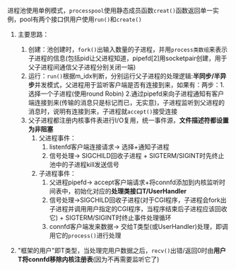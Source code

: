 进程池使用单例模式，`processpool`使用静态成员函数`creat()`函数返回单一实例，pool有两个接口供用户使用`run()`和`create()`
1. 主要思路：
   1. 创建：池创建时，`fork()`出输入数量的子进程，并用`process类数组`来表示子进程的信息(包括pid让父进程知道，pipefd[2]用socketpair创建，用于父子进程间通信父子进程分别关闭一端)
   2. 运行：`run()`根据m_idx判断，分别运行父子进程的处理逻辑:**半同步/半异步**并发模式，父进程用于监听客户端是否有连接到来，如果有：两步：1.选择一个子进程(使用round Robin) 2.通过pipefd来向子进程通知有客户端连接到来(传输的消息只是标记而已，无实意)，子进程监听到父进程的消息时，说明有连接到来，子进程就`accept()`接受连接
   3. 父子进程都注册内核事件表进行I/O复用，统一事件源，**文件描述符都设置为非阻塞**
      1. 父进程事件：
         1. listenfd客户端连接请求-> 选择+通知子进程
         2. 信号处理-> SIGCHILD回收子进程 + SIGTERM/SIGINT时先终止池中的子进程kill发送信号
      2. 子进程事件：
         1. 父进程pipefd-> accept客户端请求+将connfd添加到内核监听时间表中，初始化对应的**处理类接口T/UserHandler**
         2. 信号处理->SIGCHILD回收子进程(对于CGI程序，子进程会fork出子进程并调用用户指定的CGI程序，当程序结束后子进程应该回收它) + SIGTERM/SIGINT时终止事件处理循环
         3. connfd客户端发来数据-> 交给T类型(或UserHandler)处理，即调用它的`process()`进行处理

2. "框架的用户"即T类型，当处理完用户数据之后，`recv()`出错/返回0时由**用户T将connfd移除内核注册表**(因为不再需要监听它了)